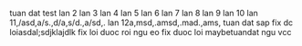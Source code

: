 tuan dat test
lan 2
lan 3
lan 4
lan 5
lan 6
lan 7
lan 8 lan 9
lan 10
lan 11,/asd,a/s.,d/a,s/d.,a/sd,.
lan 12a,msd,.amsd,.mad.,ams,
tuan dat sap fix dc loiasdal;sdjklajdlk
fix loi duoc roi
ngu eo fix duoc loi
maybetuandat ngu vcc
